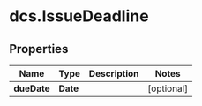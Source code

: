 # dcs.IssueDeadline

## Properties
Name | Type | Description | Notes
------------ | ------------- | ------------- | -------------
**dueDate** | **Date** |  | [optional] 

